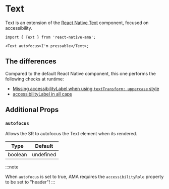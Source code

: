 # Text

Text is an extension of the [React Native Text](https://reactnative.dev/docs/text) component, focused on accessibility.

```tsx
import { Text } from 'react-native-ama';

<Text autofocus>I'm pressable</Text>;
```

## The differences

Compared to the default React Native component, this one performs the following checks at runtime:

- [Missing accessibilityLabel when using `textTransform: uppercase` style](/docs/rules/uppercase-text#uppercase_text_no_accessibility_label)
- [accessibilityLabel in all caps](/docs/rules/uppercase-text#uppercase_accessibility_label)

## Additional Props

### `autofocus`

Allows the SR to autofocus the Text element when its rendered.

| Type    | Default   |
| ------- | --------- |
| boolean | undefined |

:::note

When `autofocus` is set to true, AMA requires the `accessibilityRole` property to be set to "header"!
:::

